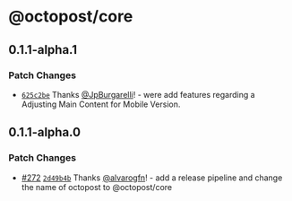 # @octopost/core

## 0.1.1-alpha.1

### Patch Changes

- [`625c2be`](https://github.com/devhatt/octopost/commit/625c2be92de004630222c7c1c00920d418593fea) Thanks [@JpBurgarelli](https://github.com/JpBurgarelli)! - were add features regarding a Adjusting Main Content for Mobile Version.

## 0.1.1-alpha.0

### Patch Changes

- [#272](https://github.com/devhatt/octopost/pull/272) [`2d49b4b`](https://github.com/devhatt/octopost/commit/2d49b4b07d39d8d3e24e9ef171c9a20df6353e57) Thanks [@alvarogfn](https://github.com/alvarogfn)! - add a release pipeline and change the name of octopost to @octopost/core
